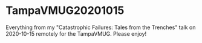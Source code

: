 # TampaVMUG20201015
Everything from my "Catastrophic Failures: Tales from the Trenches" talk on 2020-10-15 remotely for the TampaVMUG. Please enjoy!
